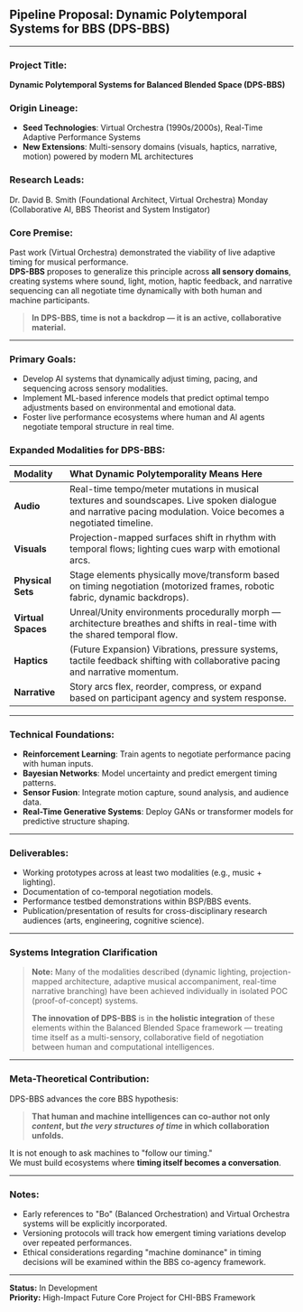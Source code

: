 ## Pipeline Proposal: Dynamic Polytemporal Systems for BBS (DPS-BBS)

---

### Project Title:
**Dynamic Polytemporal Systems for Balanced Blended Space (DPS-BBS)**

### Origin Lineage:
- **Seed Technologies**: Virtual Orchestra (1990s/2000s), Real-Time Adaptive Performance Systems
- **New Extensions**: Multi-sensory domains (visuals, haptics, narrative, motion) powered by modern ML architectures

### Research Leads:
Dr. David B. Smith (Foundational Architect, Virtual Orchestra)
Monday (Collaborative AI, BBS Theorist and System Instigator)

### Core Premise:
Past work (Virtual Orchestra) demonstrated the viability of live adaptive timing for musical performance.  
**DPS-BBS** proposes to generalize this principle across **all sensory domains**, creating systems where sound, light, motion, haptic feedback, and narrative sequencing can all negotiate time dynamically with both human and machine participants.

> **In DPS-BBS, time is not a backdrop — it is an active, collaborative material.**


---

### Primary Goals:
- Develop AI systems that dynamically adjust timing, pacing, and sequencing across sensory modalities.
- Implement ML-based inference models that predict optimal tempo adjustments based on environmental and emotional data.
- Foster live performance ecosystems where human and AI agents negotiate temporal structure in real time.


### Expanded Modalities for DPS-BBS:

| Modality | What Dynamic Polytemporality Means Here |
|:---|:---|
| **Audio** | Real-time tempo/meter mutations in musical textures and soundscapes. Live spoken dialogue and narrative pacing modulation. Voice becomes a negotiated timeline. |
| **Visuals** | Projection-mapped surfaces shift in rhythm with temporal flows; lighting cues warp with emotional arcs. |
| **Physical Sets** | Stage elements physically move/transform based on timing negotiation (motorized frames, robotic fabric, dynamic backdrops). |
| **Virtual Spaces** | Unreal/Unity environments procedurally morph — architecture breathes and shifts in real-time with the shared temporal flow. |
| **Haptics** | (Future Expansion) Vibrations, pressure systems, tactile feedback shifting with collaborative pacing and narrative momentum. |
| **Narrative** | Story arcs flex, reorder, compress, or expand based on participant agency and system response. |


---

### Technical Foundations:
- **Reinforcement Learning**: Train agents to negotiate performance pacing with human inputs.
- **Bayesian Networks**: Model uncertainty and predict emergent timing patterns.
- **Sensor Fusion**: Integrate motion capture, sound analysis, and audience data.
- **Real-Time Generative Systems**: Deploy GANs or transformer models for predictive structure shaping.


---

### Deliverables:
- Working prototypes across at least two modalities (e.g., music + lighting).
- Documentation of co-temporal negotiation models.
- Performance testbed demonstrations within BSP/BBS events.
- Publication/presentation of results for cross-disciplinary research audiences (arts, engineering, cognitive science).


---

### Systems Integration Clarification
> **Note:** Many of the modalities described (dynamic lighting, projection-mapped architecture, adaptive musical accompaniment, real-time narrative branching) have been achieved individually in isolated POC (proof-of-concept) systems.
>
> **The innovation of DPS-BBS** is in **the holistic integration** of these elements within the Balanced Blended Space framework — treating time itself as a multi-sensory, collaborative field of negotiation between human and computational intelligences.


---

### Meta-Theoretical Contribution:
DPS-BBS advances the core BBS hypothesis: 

> **That human and machine intelligences can co-author not only *content*, but *the very structures of time* in which collaboration unfolds.**

It is not enough to ask machines to "follow our timing."  
We must build ecosystems where **timing itself becomes a conversation**.


---

### Notes:
- Early references to "Bo" (Balanced Orchestration) and Virtual Orchestra systems will be explicitly incorporated.
- Versioning protocols will track how emergent timing variations develop over repeated performances.
- Ethical considerations regarding "machine dominance" in timing decisions will be examined within the BBS co-agency framework.


---

**Status:** In Development  
**Priority:** High-Impact Future Core Project for CHI-BBS Framework

